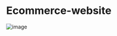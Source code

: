 # Ecommerce-website

![image](https://github.com/Vedantika1509/Ecommerce-website/assets/97672525/c0ea0478-61c6-41cb-9ad2-95b4a86848c3)
